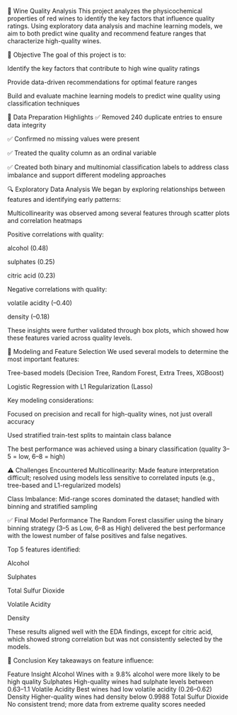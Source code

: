 🍷 Wine Quality Analysis
This project analyzes the physicochemical properties of red wines to identify the key factors that influence quality ratings. Using exploratory data analysis and machine learning models, we aim to both predict wine quality and recommend feature ranges that characterize high-quality wines.

📌 Objective
The goal of this project is to:

Identify the key factors that contribute to high wine quality ratings

Provide data-driven recommendations for optimal feature ranges

Build and evaluate machine learning models to predict wine quality using classification techniques

🧹 Data Preparation Highlights
✅ Removed 240 duplicate entries to ensure data integrity

✅ Confirmed no missing values were present

✅ Treated the quality column as an ordinal variable

✅ Created both binary and multinomial classification labels to address class imbalance and support different modeling approaches

🔍 Exploratory Data Analysis
We began by exploring relationships between features and identifying early patterns:

Multicollinearity was observed among several features through scatter plots and correlation heatmaps

Positive correlations with quality:

alcohol (0.48)

sulphates (0.25)

citric acid (0.23)

Negative correlations with quality:

volatile acidity (–0.40)

density (–0.18)

These insights were further validated through box plots, which showed how these features varied across quality levels.

🤖 Modeling and Feature Selection
We used several models to determine the most important features:

Tree-based models (Decision Tree, Random Forest, Extra Trees, XGBoost)

Logistic Regression with L1 Regularization (Lasso)

Key modeling considerations:

Focused on precision and recall for high-quality wines, not just overall accuracy

Used stratified train-test splits to maintain class balance

The best performance was achieved using a binary classification (quality 3–5 = low, 6–8 = high)

⚠️ Challenges Encountered
Multicollinearity: Made feature interpretation difficult; resolved using models less sensitive to correlated inputs (e.g., tree-based and L1-regularized models)

Class Imbalance: Mid-range scores dominated the dataset; handled with binning and stratified sampling

✅ Final Model Performance
The Random Forest classifier using the binary binning strategy (3–5 as Low, 6–8 as High) delivered the best performance with the lowest number of false positives and false negatives.

Top 5 features identified:

Alcohol

Sulphates

Total Sulfur Dioxide

Volatile Acidity

Density

These results aligned well with the EDA findings, except for citric acid, which showed strong correlation but was not consistently selected by the models.

🧠 Conclusion
Key takeaways on feature influence:

Feature	Insight
Alcohol	Wines with ≥ 9.8% alcohol were more likely to be high quality
Sulphates	High-quality wines had sulphate levels between 0.63–1.1
Volatile Acidity	Best wines had low volatile acidity (0.26–0.62)
Density	Higher-quality wines had density below 0.9988
Total Sulfur Dioxide	No consistent trend; more data from extreme quality scores needed
